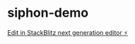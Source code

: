 # siphon-demo

[Edit in StackBlitz next generation editor ⚡️](https://stackblitz.com/~/github.com/rafael-alani/siphon-demo)